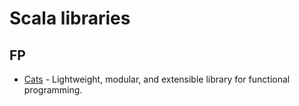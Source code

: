 # Scala libraries
## FP
- [Cats](https://github.com/typelevel/cats) - Lightweight, modular, and extensible library for functional programming.
